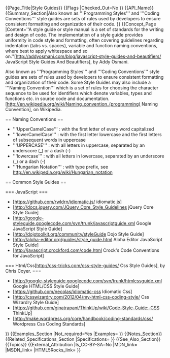 {{Page_Title|Style Guides}}
{{Flags
|Checked_Out=No
}}
{{API_Name}}
{{Summary_Section|Also known as '''Programming Styles''' and '''Coding Conventions''' style guides are sets of rules used by developers to ensure consistent formatting and organization of their code. }}
{{Concept_Page
|Content=''A style guide or style manual is a set of standards for the writing and design of code. The implementation of a style guide provides uniformity in code style and formatting, often covering guidelines regarding indentation (tabs vs. spaces), variable and function naming conventions, where best to apply whitespace and so on.''<ref name="summary">[http://addyosmani.com/blog/javascript-style-guides-and-beautifiers/ JavaScript Style Guides And Beautifiers], by Addy Osmani.</ref>

Also known as '''Programming Styles''' and '''Coding Conventions''' style guides are sets of rules used by developers to ensure consistent formatting and organization of their code. Some Style Guides may also include a '''Naming Convention''' which is a set of rules for choosing the character sequence to be used for identifiers which denote variables, types and functions etc. in source code and documentation.<ref name="naming-convention">[http://en.wikipedia.org/wiki/Naming_convention_(programming) Naming Convention], on Wikipedia.</ref>

== Naming Conventions<ref name="naming-convention"/> ==

* '''UpperCamelCase''' : with the first letter of every word capitalized
* '''lowerCamelCase''' : with the first letter lowercase and the first letters of subsequent words in uppercase
* '''UPPERCASE''' : with all letters in uppercase, separated by an underscore (_) or a dash (-)
* '''lowercase''' : with all letters in lowercase, separated by an underscore (_) or a dash (-)
* '''Hungarian Notation''' : with type prefix, see http://en.wikipedia.org/wiki/Hungarian_notation

== Common Style Guides ==

=== JavaScript<ref name="summary" /> ===

* [https://github.com/rwldrn/idiomatic.js/ idiomatic.js]
* [http://docs.jquery.com/JQuery_Core_Style_Guidelines jQuery Core Style Guide]
* [http://google-styleguide.googlecode.com/svn/trunk/javascriptguide.xml Google JavaScript Style Guide]
* [http://dojotoolkit.org/community/styleGuide Dojo Style Guide]
* [http://aloha-editor.org/guides/style_guide.html Aloha Editor JavaScript Style Guide]
* [http://javascript.crockford.com/code.html Crock's Code Conventions for JavaScript]

=== Html/Css<ref name="html-css-styles">[http://css-tricks.com/css-style-guides/ Css Style Guides], by Chris Coyer.</ref> ===

* [http://google-styleguide.googlecode.com/svn/trunk/htmlcssguide.xml Google HTML/CSS Style Guide]
* [https://github.com/necolas/idiomatic-css Idiomatic Css]
* [http://csswizardry.com/2012/04/my-html-css-coding-style/ Css Wizardry Style Guide]
* [https://github.com/ginatrapani/ThinkUp/wiki/Code-Style-Guide:-CSS ThinkUp]
* [http://make.wordpress.org/core/handbook/coding-standards/css/ Wordpress Css Coding Standards]

<references />
}}
{{Examples_Section
|Not_required=Yes
|Examples=
}}
{{Notes_Section}}
{{Related_Specifications_Section
|Specifications=
}}
{{See_Also_Section}}
{{Topics}}
{{External_Attribution
|Is_CC-BY-SA=No
|MDN_link=
|MSDN_link=
|HTML5Rocks_link=
}}